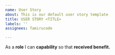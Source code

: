 ```yaml
---
name: User Story
about: This is our default user story template
title: USER STORY <TITLE>
labels: ''
assignees: Tamirucode

---
```


As a **role** I can **capability** so that **received benefit.**
